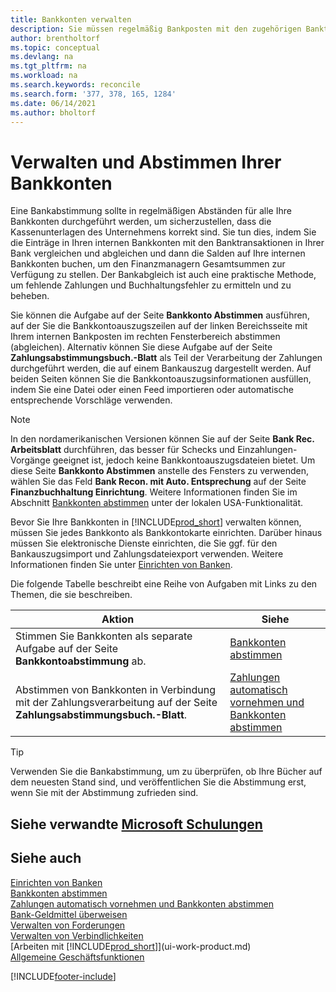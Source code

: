 ```yaml
---
title: Bankkonten verwalten
description: Sie müssen regelmäßig Bankposten mit den zugehörigen Banktransaktionen in Ihren Bankkonten abstimmen.
author: brentholtorf
ms.topic: conceptual
ms.devlang: na
ms.tgt_pltfrm: na
ms.workload: na
ms.search.keywords: reconcile
ms.search.form: '377, 378, 165, 1284'
ms.date: 06/14/2021
ms.author: bholtorf
---
```

# Verwalten und Abstimmen Ihrer Bankkonten

Eine Bankabstimmung sollte in regelmäßigen Abständen für alle Ihre Bankkonten durchgeführt werden, um sicherzustellen, dass die Kassenunterlagen des Unternehmens korrekt sind. Sie tun dies, indem Sie die Einträge in Ihren internen Bankkonten mit den Banktransaktionen in Ihrer Bank vergleichen und abgleichen und dann die Salden auf Ihre internen Bankkonten buchen, um den Finanzmanagern Gesamtsummen zur Verfügung zu stellen. Der Bankabgleich ist auch eine praktische Methode, um fehlende Zahlungen und Buchhaltungsfehler zu ermitteln und zu beheben.

Sie können die Aufgabe auf der Seite **Bankkonto Abstimmen** ausführen, auf der Sie die Bankkontoauszugszeilen auf der linken Bereichsseite mit Ihrem internen Bankposten im rechten Fensterbereich abstimmen (abgleichen). Alternativ können Sie diese Aufgabe auf der Seite **Zahlungsabstimmungsbuch.-Blatt** als Teil der Verarbeitung der Zahlungen durchgeführt werden, die auf einem Bankauszug dargestellt werden. Auf beiden Seiten können Sie die Bankkontoauszugsinformationen ausfüllen, indem Sie eine Datei oder einen Feed importieren oder automatische entsprechende Vorschläge verwenden.

> [!NOTE]  
> In den nordamerikanischen Versionen können Sie auf der Seite **Bank Rec. Arbeitsblatt** durchführen, das besser für Schecks und Einzahlungen-Vorgänge geeignet ist, jedoch keine Bankkontoauszugsdateien bietet. Um diese Seite **Bankkonto Abstimmen** anstelle des Fensters zu verwenden, wählen Sie das Feld **Bank Recon. mit Auto. Entsprechung** auf der Seite **Finanzbuchhaltung Einrichtung**. Weitere Informationen finden Sie im Abschnitt [Bankkonten abstimmen](LocalFunctionality/UnitedStates/how-to-reconcile-bank-accounts.md) unter der lokalen USA-Funktionalität.

Bevor Sie Ihre Bankkonten in [!INCLUDE[prod_short](includes/prod_short.md)] verwalten können, müssen Sie jedes Bankkonto als Bankkontokarte einrichten. Darüber hinaus müssen Sie elektronische Dienste einrichten, die Sie ggf. für den Bankauszugsimport und Zahlungsdateiexport verwenden. Weitere Informationen finden Sie unter [Einrichten von Banken](bank-setup-banking.md).

Die folgende Tabelle beschreibt eine Reihe von Aufgaben mit Links zu den Themen, die sie beschreiben.

| Aktion | Siehe |
| --- | --- |
| Stimmen Sie Bankkonten als separate Aufgabe auf der Seite **Bankkontoabstimmung** ab. |[Bankkonten abstimmen](bank-how-reconcile-bank-accounts-separately.md) |
| Abstimmen von Bankkonten in Verbindung mit der Zahlungsverarbeitung auf der Seite **Zahlungsabstimmungsbuch.-Blatt**. |[Zahlungen automatisch vornehmen und Bankkonten abstimmen](receivables-apply-payments-auto-reconcile-bank-accounts.md) |

> [!TIP]
> Verwenden Sie die Bankabstimmung, um zu überprüfen, ob Ihre Bücher auf dem neuesten Stand sind, und veröffentlichen Sie die Abstimmung erst, wenn Sie mit der Abstimmung zufrieden sind.

## Siehe verwandte [Microsoft Schulungen](/training/paths/reconcile-bank-accounts-dynamics-365-business-central/)

## Siehe auch

[Einrichten von Banken](bank-setup-banking.md)  
[Bankkonten abstimmen](bank-how-reconcile-bank-accounts-separately.md)  
[Zahlungen automatisch vornehmen und Bankkonten abstimmen](receivables-apply-payments-auto-reconcile-bank-accounts.md)  
[Bank-Geldmittel überweisen](bank-how-transfer-bank-funds.md)  
[Verwalten von Forderungen](receivables-manage-receivables.md)  
[Verwalten von Verbindlichkeiten](payables-manage-payables.md)  
[Arbeiten mit [!INCLUDE[prod_short](includes/prod_short.md)]](ui-work-product.md)  
[Allgemeine Geschäftsfunktionen](ui-across-business-areas.md)


[!INCLUDE[footer-include](includes/footer-banner.md)]
